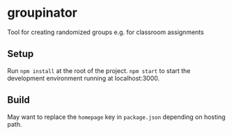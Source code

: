 # groupinator
Tool for creating randomized groups e.g. for classroom assignments

## Setup
Run `npm install` at the root of the project. `npm start` to start the development environment running at localhost:3000.

## Build
May want to replace the `homepage` key in `package.json` depending on hosting path.
